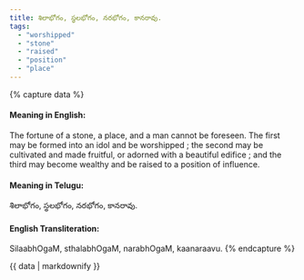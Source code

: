 ```yaml
---
title: శిలాభోగం, స్థలభోగం, నరభోగం, కానరావు.
tags:
  - "worshipped"
  - "stone"
  - "raised"
  - "position"
  - "place"
---
```


{% capture data %}
#### Meaning in English:
The fortune of a stone, a place, and a man cannot be foreseen.
The first may be formed into an idol and be worshipped ; the second may be cultivated and made fruitful, or adorned with a beautiful edifice ; and the third may become wealthy and be raised to a position of influence.

#### Meaning in Telugu:
శిలాభోగం, స్థలభోగం, నరభోగం, కానరావు.

#### English Transliteration:
SilaabhOgaM, sthalabhOgaM, narabhOgaM, kaanaraavu.
{% endcapture %}

<div class="notice">{{ data | markdownify }}</div>

